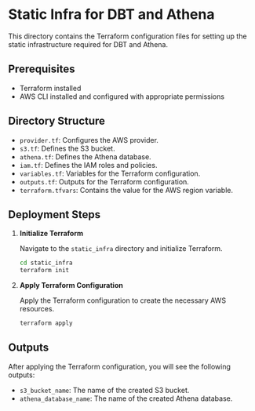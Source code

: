 # Static Infra for DBT and Athena

This directory contains the Terraform configuration files for setting up the static infrastructure required for DBT and Athena.

## Prerequisites

- Terraform installed
- AWS CLI installed and configured with appropriate permissions

## Directory Structure

- `provider.tf`: Configures the AWS provider.
- `s3.tf`: Defines the S3 bucket.
- `athena.tf`: Defines the Athena database.
- `iam.tf`: Defines the IAM roles and policies.
- `variables.tf`: Variables for the Terraform configuration.
- `outputs.tf`: Outputs for the Terraform configuration.
- `terraform.tfvars`: Contains the value for the AWS region variable.

## Deployment Steps

1. **Initialize Terraform**

    Navigate to the `static_infra` directory and initialize Terraform.

    ```bash
    cd static_infra
    terraform init
    ```

2. **Apply Terraform Configuration**

    Apply the Terraform configuration to create the necessary AWS resources.

    ```bash
    terraform apply
    ```

## Outputs

After applying the Terraform configuration, you will see the following outputs:

- `s3_bucket_name`: The name of the created S3 bucket.
- `athena_database_name`: The name of the created Athena database.
